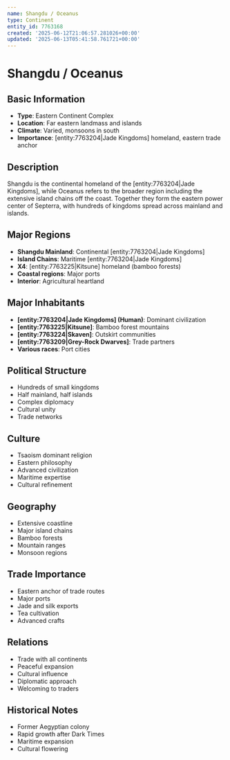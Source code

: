 ```yaml
---
name: Shangdu / Oceanus
type: Continent
entity_id: 7763168
created: '2025-06-12T21:06:57.281026+00:00'
updated: '2025-06-13T05:41:58.761721+00:00'
---
```


# Shangdu / Oceanus

## Basic Information
- **Type**: Eastern Continent Complex
- **Location**: Far eastern landmass and islands
- **Climate**: Varied, monsoons in south
- **Importance**: [entity:7763204|Jade Kingdoms] homeland, eastern trade anchor

## Description
Shangdu is the continental homeland of the [entity:7763204|Jade Kingdoms], while Oceanus refers to the broader region including the extensive island chains off the coast. Together they form the eastern power center of Septerra, with hundreds of kingdoms spread across mainland and islands.

## Major Regions
- **Shangdu Mainland**: Continental [entity:7763204|Jade Kingdoms]
- **Island Chains**: Maritime [entity:7763204|Jade Kingdoms]
- **X4**: [entity:7763225|Kitsune] homeland (bamboo forests)
- **Coastal regions**: Major ports
- **Interior**: Agricultural heartland

## Major Inhabitants
- **[entity:7763204|Jade Kingdoms] (Human)**: Dominant civilization
- **[entity:7763225|Kitsune]**: Bamboo forest mountains
- **[entity:7763224|Skaven]**: Outskirt communities
- **[entity:7763209|Grey-Rock Dwarves]**: Trade partners
- **Various races**: Port cities

## Political Structure
- Hundreds of small kingdoms
- Half mainland, half islands
- Complex diplomacy
- Cultural unity
- Trade networks

## Culture
- Tsaoism dominant religion
- Eastern philosophy
- Advanced civilization
- Maritime expertise
- Cultural refinement

## Geography
- Extensive coastline
- Major island chains
- Bamboo forests
- Mountain ranges
- Monsoon regions

## Trade Importance
- Eastern anchor of trade routes
- Major ports
- Jade and silk exports
- Tea cultivation
- Advanced crafts

## Relations
- Trade with all continents
- Peaceful expansion
- Cultural influence
- Diplomatic approach
- Welcoming to traders

## Historical Notes
- Former Aegyptian colony
- Rapid growth after Dark Times
- Maritime expansion
- Cultural flowering